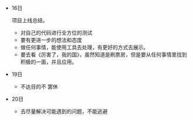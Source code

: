 * 16日

  项目上线总结。

  * 对自己的代码进行全方位的测试
  * 要有更进一步的想法和态度
  * 做任何事情，能使用工具去处理，有更好的方式去展示。
  * 要去看《厉害了，我的国》，虽然知道是刷票房，但是要从任何事情里找到积极的一面，并且应用。

* 19日

  * 不达目的不 罢休

* 20日

  * 去尽量解决可能遇到的问题，不能逃避

